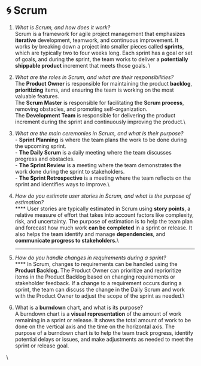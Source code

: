 # 🌀 Scrum

1. _What is Scrum, and how does it work?_ \
   &#x20;Scrum is a framework for agile project management that emphasizes **iterative** development, teamwork, and continuous improvement. It works by breaking down a project into smaller pieces called **sprints**, which are typically two to four weeks long. Each sprint has a goal or set of goals, and during the sprint, the team works to deliver a **potentially shippable product** increment that meets those goals. \

2. _What are the roles in Scrum, and what are their responsibilities?_ \
   The **Product Owner** is responsible for maintaining the product **backlog**, **prioritizing** items, and ensuring the team is working on the most valuable features. \
   The **Scrum Master** is responsible for facilitating the **Scrum process**, removing obstacles, and promoting self-organization. \
   The **Development Team** is responsible for delivering the product increment during the sprint and continuously improving the product.\

3. _What are the main ceremonies in Scrum, and what is their purpose?_ \
   &#x20;\- **Sprint Planning** is where the team plans the work to be done during the upcoming sprint. \
   &#x20;\- **The Daily Scrum** is a daily meeting where the team discusses progress and obstacles. \
   &#x20;\- **The Sprint Review** is a meeting where the team demonstrates the work done during the sprint to stakeholders. \
   &#x20; \- **The Sprint Retrospective** is a meeting where the team reflects on the sprint and identifies ways to improve.\

4. _How do you estimate user stories in Scrum, and what is the purpose of estimation?_ \
   **** User stories are typically estimated in Scrum using **story points**, a relative measure of effort that takes into account factors like complexity, risk, and uncertainty. The purpose of estimation is to help the team plan and forecast how much work **can be completed** in a sprint or release. It also helps the team identify and manage **dependencies**, and **communicate progress to stakeholders.**\
   ****
5. _How do you handle changes in requirements during a sprint?_ \
   **** In Scrum, changes to requirements can be handled using the **Product Backlog.** The Product Owner can prioritize and reprioritize items in the Product Backlog based on changing requirements or stakeholder feedback. If a change to a requirement occurs during a sprint, the team can discuss the change in the Daily Scrum and work with the Product Owner to adjust the scope of the sprint as needed.\

6. What is a **burndown** chart, and what is its purpose? \
   A burndown chart is a **visual representation** of the amount of work remaining in a sprint or release. It shows the total amount of work to be done on the vertical axis and the time on the horizontal axis. The purpose of a burndown chart is to help the team track progress, identify potential delays or issues, and make adjustments as needed to meet the sprint or release goal.



\
